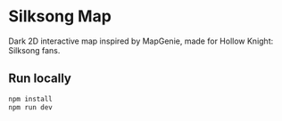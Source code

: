 # Silksong Map

Dark 2D interactive map inspired by MapGenie, made for Hollow Knight: Silksong fans.

## Run locally

```bash
npm install
npm run dev
